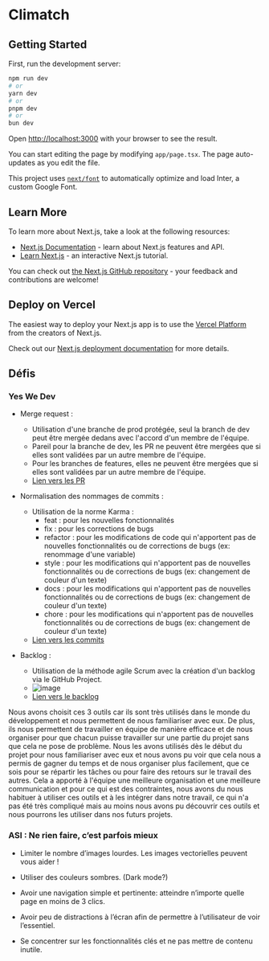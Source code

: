 # Climatch
## Getting Started

First, run the development server:

```bash
npm run dev
# or
yarn dev
# or
pnpm dev
# or
bun dev
```

Open [http://localhost:3000](http://localhost:3000) with your browser to see the result.

You can start editing the page by modifying `app/page.tsx`. The page auto-updates as you edit the file.

This project uses [`next/font`](https://nextjs.org/docs/basic-features/font-optimization) to automatically optimize and load Inter, a custom Google Font.

## Learn More

To learn more about Next.js, take a look at the following resources:

- [Next.js Documentation](https://nextjs.org/docs) - learn about Next.js features and API.
- [Learn Next.js](https://nextjs.org/learn) - an interactive Next.js tutorial.

You can check out [the Next.js GitHub repository](https://github.com/vercel/next.js/) - your feedback and contributions are welcome!

## Deploy on Vercel

The easiest way to deploy your Next.js app is to use the [Vercel Platform](https://vercel.com/new?utm_medium=default-template&filter=next.js&utm_source=create-next-app&utm_campaign=create-next-app-readme) from the creators of Next.js.

Check out our [Next.js deployment documentation](https://nextjs.org/docs/deployment) for more details.


## Défis 


### Yes We Dev

- Merge request :
    - Utilisation d'une branche de prod protégée, seul la branch de dev peut être mergée dedans avec l'accord d'un membre de l'équipe.
    - Pareil pour la branche de dev, les PR ne peuvent être mergées que si elles sont validées par un autre membre de l'équipe.
    - Pour les branches de features, elles ne peuvent être mergées que si elles sont validées par un autre membre de l'équipe.
    - [Lien vers les PR](https://github.com/Ehlum-Lucas/NuitDeL-info/pulls)

- Normalisation des nommages de commits :
    - Utilisation de la norme Karma :
        - feat : pour les nouvelles fonctionnalités
        - fix : pour les corrections de bugs
        - refactor : pour les modifications de code qui n'apportent pas de nouvelles fonctionnalités ou de corrections de bugs (ex: renommage d'une variable)
        - style : pour les modifications qui n'apportent pas de nouvelles fonctionnalités ou de corrections de bugs (ex: changement de couleur d'un texte)
        - docs : pour les modifications qui n'apportent pas de nouvelles fonctionnalités ou de corrections de bugs (ex: changement de couleur d'un texte)
        - chore : pour les modifications qui n'apportent pas de nouvelles fonctionnalités ou de corrections de bugs (ex: changement de couleur d'un texte)
    - [Lien vers les commits](https://github.com/Ehlum-Lucas/NuitDeL-info/commit/main)

- Backlog :
    - Utilisation de la méthode agile Scrum avec la création d'un backlog via le GitHub Project.
    - ![image](https://github.com/Ehlum-Lucas/NuitDeL-info/assets/91659507/7fa1c86f-777d-4342-9e45-64a21ade5e1d)
    - [Lien vers le backlog](https://github.com/users/Ehlum-Lucas/projects/1/views/1)


Nous avons choisit ces 3 outils car ils sont très utilisés dans le monde du développement et nous permettent de nous familiariser avec eux. De plus, ils nous permettent de travailler en équipe de manière efficace et de nous organiser pour que chacun puisse travailler sur une partie du projet sans que cela ne pose de problème.
Nous les avons utilisés dès le début du projet pour nous familiariser avec eux et nous avons pu voir que cela nous a permis de gagner du temps et de nous organiser plus facilement, que ce sois pour se répartir les tâches ou pour faire des retours sur le travail des autres.
Cela  a apporté à l'équipe une meilleure organisation et une meilleure communication et pour ce qui est des contraintes, nous avons du nous habituer à utiliser ces outils et à les intégrer dans notre travail, ce qui n'a pas été très compliqué mais au moins nous avons pu découvrir ces outils et nous pourrons les utiliser dans nos futurs projets.


### ASI :  Ne rien faire, c’est parfois mieux

- Limiter le nombre d’images lourdes. Les images vectorielles peuvent vous aider !

- Utiliser des couleurs sombres. (Dark mode?)

- Avoir une navigation simple et pertinente: atteindre n’importe quelle page en moins de 3 clics.

- Avoir peu de distractions à l’écran afin de permettre à l’utilisateur de voir l’essentiel.

- Se concentrer sur les fonctionnalités clés et ne pas mettre de contenu inutile.
